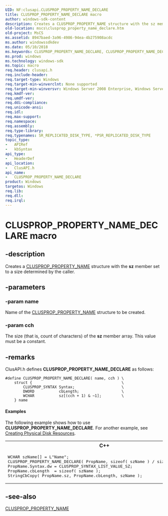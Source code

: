 ```yaml
---
UID: NF:clusapi.CLUSPROP_PROPERTY_NAME_DECLARE
title: CLUSPROP_PROPERTY_NAME_DECLARE macro
author: windows-sdk-content
description: Creates a CLUSPROP_PROPERTY_NAME structure with the sz member set to a size determined by the caller.
old-location: mscs\clusprop_property_name_declare.htm
old-project: MsCS
ms.assetid: 8947baed-3a96-4986-94ea-4b275908acdc
ms.author: windowssdkdev
ms.date: 05/10/2018
ms.keywords: CLUSPROP_PROPERTY_NAME_DECLARE, CLUSPROP_PROPERTY_NAME_DECLARE macro [Failover Cluster], _wolf_clusprop_property_name_declare, clusapi/CLUSPROP_PROPERTY_NAME_DECLARE, mscs.clusprop_property_name_declare
ms.prod: windows
ms.technology: windows-sdk
ms.topic: macro
req.header: clusapi.h
req.include-header: 
req.target-type: Windows
req.target-min-winverclnt: None supported
req.target-min-winversvr: Windows Server 2008 Enterprise, Windows Server 2008 Datacenter
req.kmdf-ver: 
req.umdf-ver: 
req.ddi-compliance: 
req.unicode-ansi: 
req.idl: 
req.max-support: 
req.namespace: 
req.assembly: 
req.type-library: 
req.typenames: SR_REPLICATED_DISK_TYPE, *PSR_REPLICATED_DISK_TYPE
topic_type:
-	APIRef
-	kbSyntax
api_type:
-	HeaderDef
api_location:
-	ClusAPI.h
api_name:
-	CLUSPROP_PROPERTY_NAME_DECLARE
product: Windows
targetos: Windows
req.lib: 
req.dll: 
req.irql: 
---
```


# CLUSPROP_PROPERTY_NAME_DECLARE macro


## -description


Creates a <a href="https://msdn.microsoft.com/bb2e904c-2782-45f6-b95d-b1b107fa0060">CLUSPROP_PROPERTY_NAME</a> structure with 
    the <b>sz</b> member set to a size determined by the caller.


## -parameters




### -param name

Name of the <a href="https://msdn.microsoft.com/bb2e904c-2782-45f6-b95d-b1b107fa0060">CLUSPROP_PROPERTY_NAME</a> 
      structure to be created.


### -param cch

The size (that is, count of characters) of the <b>sz</b> member array. This value must 
      be a constant.


## -remarks



ClusAPI.h defines 
    <b>CLUSPROP_PROPERTY_NAME_DECLARE</b> as follows:

<pre class="syntax" xml:space="preserve"><code>#define CLUSPROP_PROPERTY_NAME_DECLARE( name, cch ) \
    struct {                                        \
        CLUSPROP_SYNTAX Syntax;                     \
        DWORD           cbLength;                   \
        WCHAR           sz[(cch + 1) &amp; ~1];         \
    } name</code></pre>

#### Examples

The following example shows how to use 
     <b>CLUSPROP_PROPERTY_NAME_DECLARE</b>. For 
     another example, see 
     <a href="https://msdn.microsoft.com/003bc879-d526-4f7d-8f58-a9002f78819d">Creating Physical Disk Resources</a>.

<div class="code"><span codelanguage="ManagedCPlusPlus"><table>
<tr>
<th>C++</th>
</tr>
<tr>
<td>
<pre>WCHAR szName[] = L"Name";
CLUSPROP_PROPERTY_NAME_DECLARE( PropName, sizeof( szName ) / sizeof( WCHAR ) );
PropName.Syntax.dw = CLUSPROP_SYNTAX_LIST_VALUE_SZ;
PropName.cbLength  = sizeof( szName );
StringCbCopy( PropName.sz, PropName.cbLength, szName );
</pre>
</td>
</tr>
</table></span></div>



## -see-also




<a href="https://msdn.microsoft.com/bb2e904c-2782-45f6-b95d-b1b107fa0060">CLUSPROP_PROPERTY_NAME</a>
 

 

